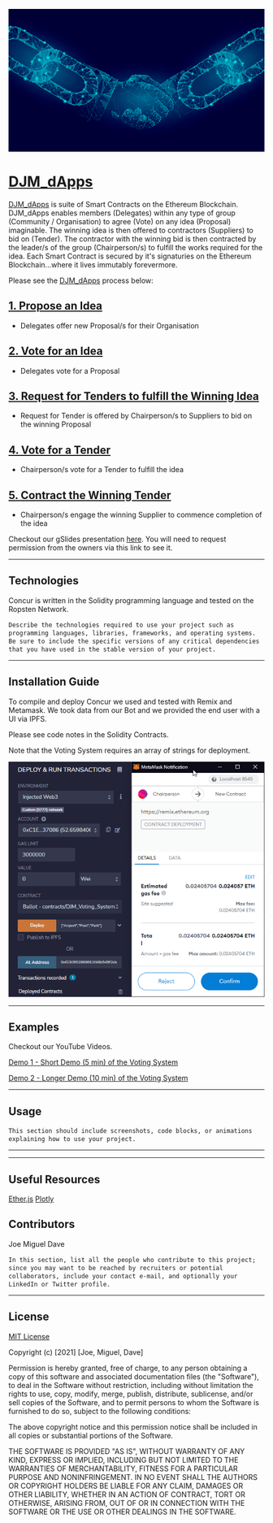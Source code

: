 ![handy](images/blockchain_handshake.png)


# [DJM_dApps](https://shawry6.github.io/DJM_dApps/)
[DJM_dApps](https://shawry6.github.io/DJM_dApps/) is suite of Smart Contracts on the Ethereum Blockchain. DJM_dApps enables members (Delegates) within any type of group (Community / Organisation) to agree (Vote) on any idea (Proposal) imaginable. The winning idea is then offered to contractors (Suppliers) to bid on (Tender). The contractor with the winning bid is then contracted by the leader/s of the group (Chairperson/s) to fulfill the works required for the idea. Each Smart Contract is secured by it's signaturies on the Ethereum Blockchain...where it lives immutably forevermore. 

Please see the [DJM_dApps](https://shawry6.github.io/DJM_dApps/) process below:  

## **[1. Propose an Idea](https://shawry6.github.io/DJM_dApps/proposals/proposals/index.html)** 
* Delegates offer new Proposal/s for their Organisation

## **[2. Vote for an Idea](https://shawry6.github.io/DJM_dApps/voting-system/index.html)**
* Delegates vote for a Proposal

## **[3. Request for Tenders to fulfill the Winning Idea](https://shawry6.github.io/my_martian_market/frontend/index.html#)**
* Request for Tender is offered by Chairperson/s to Suppliers to bid on the winning Proposal  

## **[4. Vote for a Tender](https://shawry6.github.io/DJM_dApps/voting-system/index.html)**
* Chairperson/s vote for a Tender to fulfill the idea

## **[5. Contract the Winning Tender](https://shawry6.github.io/DJM_dApps/proposals/contracts/index.html)**
* Chairperson/s engage the winning Supplier to commence completion of the idea 

Checkout our gSlides presentation [here](https://docs.google.com/presentation/d/1rih1TbxnlrEZVL_i3aZtN38MSt9jj_9ODyq0QfhbHfI/edit?usp=sharing). You will need to request permission from the owners via this link to see it.

---

## Technologies

Concur is written in the Solidity programming language and tested on the Ropsten Network. 

    Describe the technologies required to use your project such as programming languages, libraries, frameworks, and operating systems. Be sure to include the specific versions of any critical dependencies that you have used in the stable version of your project.

---

## Installation Guide

To compile and deploy Concur we used and tested with Remix and Metamask. We took data from our Bot and we provided the end user with a UI via IPFS. 

Please see code notes in the Solidity Contracts.

Note that the Voting System requires an array of strings for deployment.

![handy](images/deploying_contract.png)

---

## Examples

Checkout our YouTube Videos.

[Demo 1 - Short Demo (5 min) of the Voting System](https://www.youtube.com/watch?v=cDsFlOUtCto)

[Demo 2 - Longer Demo (10 min) of the Voting System](https://www.youtube.com/watch?v=2Pioc1-ETyg)

---

## Usage

    This section should include screenshots, code blocks, or animations explaining how to use your project.

---

---

## Useful Resources

[Ether.js](https://docs.ethers.io/v5/)
[Plotly](https://plotly.com/javascript/getting-started/#start-plotting)


## Contributors

Joe
Miguel
Dave

    In this section, list all the people who contribute to this project; since you may want to be reached by recruiters or potential collaborators, include your contact e-mail, and optionally your LinkedIn or Twitter profile.

---

## License

[MIT License](./LICENSE.TXT)

Copyright (c) [2021] [Joe, Miguel, Dave]

Permission is hereby granted, free of charge, to any person obtaining a copy
of this software and associated documentation files (the "Software"), to deal
in the Software without restriction, including without limitation the rights
to use, copy, modify, merge, publish, distribute, sublicense, and/or sell
copies of the Software, and to permit persons to whom the Software is
furnished to do so, subject to the following conditions:

The above copyright notice and this permission notice shall be included in all
copies or substantial portions of the Software.

THE SOFTWARE IS PROVIDED "AS IS", WITHOUT WARRANTY OF ANY KIND, EXPRESS OR
IMPLIED, INCLUDING BUT NOT LIMITED TO THE WARRANTIES OF MERCHANTABILITY,
FITNESS FOR A PARTICULAR PURPOSE AND NONINFRINGEMENT. IN NO EVENT SHALL THE
AUTHORS OR COPYRIGHT HOLDERS BE LIABLE FOR ANY CLAIM, DAMAGES OR OTHER
LIABILITY, WHETHER IN AN ACTION OF CONTRACT, TORT OR OTHERWISE, ARISING FROM,
OUT OF OR IN CONNECTION WITH THE SOFTWARE OR THE USE OR OTHER DEALINGS IN THE
SOFTWARE.
